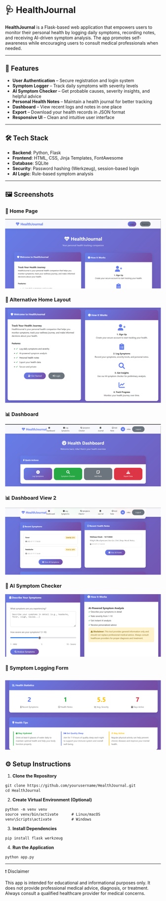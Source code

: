 # 🩺 HealthJournal

**HealthJournal** is a Flask-based web application that empowers users to monitor their personal health by logging daily symptoms, recording notes, and receiving AI-driven symptom analysis. The app promotes self-awareness while encouraging users to consult medical professionals when needed.

---

## 🚀 Features

- **User Authentication** – Secure registration and login system
- **Symptom Logger** – Track daily symptoms with severity levels
- **AI Symptom Checker** – Get probable causes, severity insights, and helpful advice
- **Personal Health Notes** – Maintain a health journal for better tracking
- **Dashboard** – View recent logs and notes in one place
- **Export** – Download your health records in JSON format
- **Responsive UI** – Clean and intuitive user interface

---

## 🛠️ Tech Stack

- **Backend**: Python, Flask
- **Frontend**: HTML, CSS, Jinja Templates, FontAwesome
- **Database**: SQLite
- **Security**: Password hashing (Werkzeug), session-based login
- **AI Logic**: Rule-based symptom analysis

---
## 🖼️ Screenshots

### 🔹 Home Page
![Home](screenshots/base.png)

### 🔹 Alternative Home Layout
![Home 2](screenshots/base2.png)

### 📊 Dashboard
![Dashboard](screenshots/dash.png)

### 📊 Dashboard View 2
![Dashboard 2](screenshots/dashboard2.png)

### 🧠 AI Symptom Checker
![Symptom Checker](screenshots/sym.png)

### 📝 Symptom Logging Form
![Log Symptoms](screenshots/ds3.png)
---

## ⚙️ Setup Instructions

1. **Clone the Repository**
```
git clone https://github.com/yourusername/HealthJournal.git
cd HealthJournal
```
2. **Create Virtual Environment (Optional)**
```
python -m venv venv
source venv/bin/activate      # Linux/macOS
venv\Scripts\activate         # Windows
```
3. **Install Dependencies**
```
pip install flask werkzeug
```
4. **Run the Application**
```
python app.py
```
---
❗ Disclaimer

This app is intended for educational and informational purposes only. It does not provide professional medical advice, diagnosis, or treatment. Always consult a qualified healthcare provider for medical concerns.


